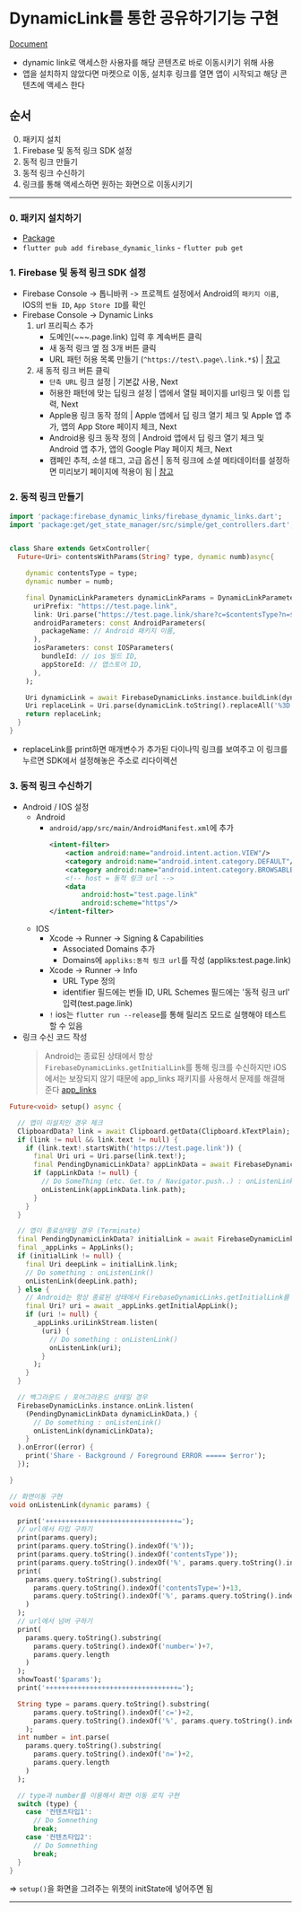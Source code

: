 # DynamicLink를 통한 공유하기기능 구현

[Document](https://firebase.google.com/docs/dynamic-links?hl=ko)

- dynamic link로 액세스한 사용자를 해당 콘텐츠로 바로 이동시키기 위해 사용
- 앱을 설치하지 않았다면 마켓으로 이동, 설치후 링크를 열면 앱이 시작되고 해당 콘텐츠에 액세스 한다


## 순서
0. 패키지 설치
1. Firebase 및 동적 링크 SDK 설정
2. 동적 링크 만들기
3. 동적 링크 수신하기
4. 링크를 통해 액세스하면 원하는 화면으로 이동시키기

---

### 0. 패키지 설치하기
- [Package](https://pub.dev/packages/firebase_dynamic_links)
- `flutter pub add firebase_dynamic_links` - `flutter pub get`

### 1. Firebase 및 동적 링크 SDK 설정
- Firebase Console -> 톱니바퀴 -> 프로젝트 설정에서 Android의 `패키지 이름`, IOS의 `번들 ID`, `App Store ID`를 확인
- Firebase Console -> Dynamic Links 
    1. url 프리픽스 추가 
        - 도메인(~~~.page.link) 입력 후 계속버튼 클릭 
        - 새 동적 링크 옆 점 3개 버튼 클릭
        - URL 패턴 허용 목록 만들기 (`^https://test\.page\.link.*$`)
        | [참고](https://stackoverflow.com/a/75088671)
    2. 새 동적 링크 버튼 클릭
        - `단축 URL` 링크 설정
        | 기본값 사용, Next
        - 허용한 패턴에 맞는 딥링크 설정
        | 앱에서 열릴 페이지를 url링크 및 이름 입력, Next
        - Apple용 링크 동작 정의 
        | Apple 앱에서 딥 링크 열기 체크 및 Apple 앱 추가, 앱의 App Store 페이지 체크, Next
        - Android용 링크 동작 정의 
        | Android 앱에서 딥 링크 열기 체크 및 Android 앱 추가, 앱의 Google Play 페이지 체크, Next
        - 캠페인 추적, 소셜 태그, 고급 옵션
        | 동적 링크에 소셜 메타데이터를 설정하면 미리보기 페이지에 적용이 됨 
        | [참고](https://firebase.google.com/docs/dynamic-links/link-previews?hl=ko)

### 2. 동적 링크 만들기
```dart
import 'package:firebase_dynamic_links/firebase_dynamic_links.dart';
import 'package:get/get_state_manager/src/simple/get_controllers.dart';


class Share extends GetxController{
  Future<Uri> contentsWithParams(String? type, dynamic numb)async{

    dynamic contentsType = type;
    dynamic number = numb;

    final DynamicLinkParameters dynamicLinkParams = DynamicLinkParameters(
      uriPrefix: "https://test.page.link",
      link: Uri.parse("https://test.page.link/share?c=$contentsType?n=$number"),
      androidParameters: const AndroidParameters(
        packageName: // Android 패키지 이름,
      ),
      iosParameters: const IOSParameters(
        bundleId: // ios 빌드 ID,
        appStoreId: // 앱스토어 ID,
      ),
    );

    Uri dynamicLink = await FirebaseDynamicLinks.instance.buildLink(dynamicLinkParams);
    Uri replaceLink = Uri.parse(dynamicLink.toString().replaceAll('%3D','='));
    return replaceLink;
  }
}
```
- replaceLink를 print하면 매개변수가 추가된 다이나믹 링크를 보여주고 이 링크를 누르면 SDK에서 설정해놓은 주소로 리다이렉션

### 3. 동적 링크 수신하기
- Android / IOS 설정
    - Android
        -  `android/app/src/main/AndroidManifest.xml`에 추가
            ```xml
            <intent-filter>
                <action android:name="android.intent.action.VIEW"/>
                <category android:name="android.intent.category.DEFAULT"/>
                <category android:name="android.intent.category.BROWSABLE"/>
                <!-- host = 동적 링크 url -->
                <data
                    android:host="test.page.link" 
                    android:scheme="https"/>
            </intent-filter>
            ```
    - IOS
        - Xcode -> Runner -> Signing & Capabilities
            - Associated Domains 추가
            - Domains에 `appliks:동적 링크 url`를 작성 (appliks:test.page.link)
        - Xcode -> Runner -> Info
            - URL Type 정의
            - identifier 필드에는 번들 ID, URL Schemes 필드에는 '동적 링크 url' 입력(test.page.link)
        - `!` ios는 `flutter run --release`를 통해 릴리즈 모드로 실행해야 테스트할 수 있음
- 링크 수신 코드 작성
  > Android는 종료된 상태에서 항상 `FirebaseDynamicLinks.getInitialLink`를 통해 링크를 수신하지만 
  > iOS에서는 보장되지 않기 때문에 app_links 패키지를 사용해서 문제를 해결해준다
  [app_links](https://pub.dev/packages/app_links)

```dart
Future<void> setup() async {

  // 앱이 미설치인 경우 체크 
  ClipboardData? link = await Clipboard.getData(Clipboard.kTextPlain);
  if (link != null && link.text != null) {
    if (link.text!.startsWith('https://test.page.link')) {
      final Uri uri = Uri.parse(link.text!);
      final PendingDynamicLinkData? appLinkData = await FirebaseDynamicLinks.instance.getDynamicLink(uri);
      if (appLinkData != null) {
        // Do SomeThing (etc. Get.to / Navigator.push..) : onListenLink()
        onListenLink(appLinkData.link.path);
      }
    }
  }

  // 앱이 종료상태일 경우 (Terminate)
  final PendingDynamicLinkData? initialLink = await FirebaseDynamicLinks.instance.getInitialLink();
  final _appLinks = AppLinks();
  if (initialLink != null) {
    final Uri deepLink = initialLink.link;
    // Do something : onListenLink()
    onListenLink(deepLink.path);
  } else {
    // Android는 항상 종료된 상태에서 FirebaseDynamicLinks.getInitialLink를 통해 링크를 수신하지만 iOS에서는 보장되지 않기 때문에 app_links 패키지를 사용
    final Uri? uri = await _appLinks.getInitialAppLink();
    if (uri != null) {
      _appLinks.uriLinkStream.listen(
        (uri) {
          // Do something : onListenLink()
          onListenLink(uri);
        }
      );
    }
  }

  // 백그라운드 / 포어그라운드 상태일 경우
  FirebaseDynamicLinks.instance.onLink.listen(
    (PendingDynamicLinkData dynamicLinkData,) {
      // Do something : onListenLink()
      onListenLink(dynamicLinkData);
    }
  ).onError((error) {
    print('Share - Background / Foreground ERROR ===== $error');
  });

}

// 화면이동 구현
void onListenLink(dynamic params) {

  print('+++++++++++++++++++++++++++++++++=');
  // url에서 타입 구하기
  print(params.query);
  print(params.query.toString().indexOf('%'));
  print(params.query.toString().indexOf('contentsType'));
  print(params.query.toString().indexOf('%', params.query.toString().indexOf('contentsType')));
  print(
    params.query.toString().substring(
      params.query.toString().indexOf('contentsType=')+13, 
      params.query.toString().indexOf('%', params.query.toString().indexOf('contentsType'))
    )
  );
  // url에서 넘버 구하기
  print(
    params.query.toString().substring(
      params.query.toString().indexOf('number=')+7, 
      params.query.length
    )
  );
  showToast('$params');
  print('+++++++++++++++++++++++++++++++++=');

  String type = params.query.toString().substring(
      params.query.toString().indexOf('c=')+2, 
      params.query.toString().indexOf('%', params.query.toString().indexOf('contentsType'))
    );
  int number = int.parse(
    params.query.toString().substring(
      params.query.toString().indexOf('n=')+2, 
      params.query.length
    )
  );

  // type과 number를 이용해서 화면 이동 로직 구현
  switch (type) {
    case '컨텐츠타입1':
      // Do Somnething
      break;
    case '컨텐츠타입2':
      // Do Somnething
      break;
  }
}
```
=> `setup()`을 화면을 그려주는 위젯의 initState에 넣어주면 됨

---